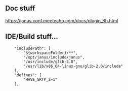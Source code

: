 ## Doc stuff

https://janus.conf.meetecho.com/docs/plugin_8h.html

## IDE/Build stuff...

```
    "includePath": [
        "${workspaceFolder}/**",
        "/opt/janus/include/janus",
        "/usr/include/glib-2.0",
        "/usr/lib/x86_64-linux-gnu/glib-2.0/include"
    ],
    "defines": [
        "HAVE_SRTP_2=1"
    ],
```